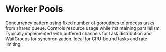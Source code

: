 # Worker Pools

Concurrency pattern using fixed number of goroutines to process tasks from shared queue. Controls resource usage while maintaining parallelism. Typically implemented with buffered channels for task distribution and WaitGroups for synchronization. Ideal for CPU-bound tasks and rate limiting.